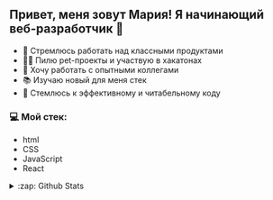 ## Привет, меня зовут Мария! Я начинающий веб-разработчик 🐣
- 💪 Стремлюсь работать над классными продуктами
- 👩‍💻 Пилю pet-проекты и участвую в хакатонах
- 🦉 Хочу работать с опытными коллегами
- 📚 Изучаю новый для меня стек
- 🦄 Стемлюсь к эффективному и читабельному коду 

### 💻 Мой стек:
- html
- CSS
- JavaScript
- React

<details>
  <summary>:zap: Github Stats</summary>
  
  <img align="left" alt="Maria's GitHub Stats" src="https://github-readme-stats-iota-roan.vercel.app/api?username=marias1403"/>

</details>

<!---
marias1403/marias1403 is a ✨ special ✨ repository because its `README.md` (this file) appears on your GitHub profile.
You can click the Preview link to take a look at your changes.
--->

